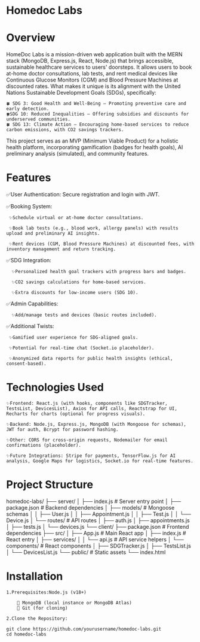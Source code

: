 # Homedoc Labs

# Overview

 HomeDoc Labs is a mission-driven web application built with the MERN stack (MongoDB, Express.js, React, Node.js) that brings accessible, sustainable healthcare services to users' doorsteps. It allows users to book at-home doctor consultations, lab tests, and rent medical   devices like Continuous Glucose Monitors (CGM) and Blood Pressure Machines at discounted rates. What makes it unique is its alignment with the United Nations Sustainable Development Goals (SDGs), specifically:
    
    🍀 SDG 3: Good Health and Well-Being – Promoting preventive care and early detection.
    🍀SDG 10: Reduced Inequalities – Offering subsidies and discounts for underserved communities.
    🍀 SDG 13: Climate Action – Encouraging home-based services to reduce carbon emissions, with CO2 savings trackers.

This project serves as an MVP (Minimum Viable Product) for a holistic health platform, incorporating gamification (badges for health goals), AI preliminary analysis (simulated), and community features.

# Features
✅User Authentication: Secure registration and login with JWT.

✅Booking System:

     ✨Schedule virtual or at-home doctor consultations.
     
     ✨Book lab tests (e.g., blood work, allergy panels) with results upload and preliminary AI insights.
     
     ✨Rent devices (CGM, Blood Pressure Machines) at discounted fees, with inventory management and return tracking.

✅SDG Integration:

      ✨Personalized health goal trackers with progress bars and badges.
      
      ✨CO2 savings calculations for home-based services.
      
      ✨Extra discounts for low-income users (SDG 10).

✅Admin Capabilities: 

      ✨Add/manage tests and devices (basic routes included).
      
✅Additional Twists:

     ✨Gamified user experience for SDG-aligned goals.
     
     ✨Potential for real-time chat (Socket.io placeholder).
     
     ✨Anonymized data reports for public health insights (ethical, consent-based).

# Technologies Used

    ✨Frontend: React.js (with hooks, components like SDGTracker, TestsList, DevicesList), Axios for API calls, Reactstrap for UI, Recharts for charts (optional for progress visuals).

    ✨Backend: Node.js, Express.js, MongoDB (with Mongoose for schemas), JWT for auth, Bcrypt for password hashing.

    ✨Other: CORS for cross-origin requests, Nodemailer for email confirmations (placeholder).

    ✨Future Integrations: Stripe for payments, TensorFlow.js for AI analysis, Google Maps for logistics, Socket.io for real-time features.

# Project Structure

homedoc-labs/
├── server/
│   ├── index.js                # Server entry point
│   ├── package.json            # Backend dependencies
│   ├── models/                 # Mongoose schemas
│   │   ├── User.js
│   │   ├── Appointment.js
│   │   ├── Test.js
│   │   └── Device.js
│   └── routes/                 # API routes
│       ├── auth.js
│       ├── appointments.js
│       ├── tests.js
│       └── devices.js
└── client/
    ├── package.json            # Frontend dependencies
    ├── src/
    │   ├── App.js              # Main React app
    │   ├── index.js            # React entry
    │   ├── services/
    │   │   └── api.js          # API service helpers
    │   └── components/         # React components
    │       ├── SDGTracker.js
    │       ├── TestsList.js
    │       └── DevicesList.js
    └── public/                 # Static assets
        └── index.html

# Installation

    1.Prerequisites:Node.js (v18+) 
    
        🚄 MongoDB (local instance or MongoDB Atlas)
        🚄 Git (for cloning)

    2.Clone the Repository:

    git clone https://github.com/yourusername/homedoc-labs.git
    cd homedoc-labs
    

    







